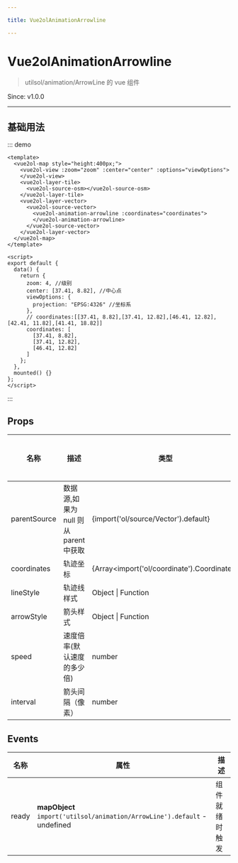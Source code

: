 ```yaml
---

title: Vue2olAnimationArrowline

---
```


# Vue2olAnimationArrowline

> utilsol/animation/ArrowLine 的 vue 组件

Since: v1.0.0

---

## 基础用法

::: demo

```vue
<template>
  <vue2ol-map style="height:400px;">
    <vue2ol-view :zoom="zoom" :center="center" :options="viewOptions">
    </vue2ol-view>
    <vue2ol-layer-tile>
      <vue2ol-source-osm></vue2ol-source-osm>
    </vue2ol-layer-tile>
    <vue2ol-layer-vector>
      <vue2ol-source-vector>
        <vue2ol-animation-arrowline :coordinates="coordinates">
        </vue2ol-animation-arrowline>
      </vue2ol-source-vector>
    </vue2ol-layer-vector>
  </vue2ol-map>
</template>

<script>
export default {
  data() {
    return {
      zoom: 4, //级别
      center: [37.41, 8.82], //中心点
      viewOptions: {
        projection: "EPSG:4326" //坐标系
      },
      // coordinates:[[37.41, 8.82],[37.41, 12.82],[46.41, 12.82],[42.41, 11.82],[41.41, 18.82]]
      coordinates: [
        [37.41, 8.82],
        [37.41, 12.82],
        [46.41, 12.82]
      ]
    };
  },
  mounted() {}
};
</script>
```

:::

## Props

| 名称         | 描述                                  | 类型                                        | 取值范围 | 默认值 |
| ------------ | ------------------------------------- | ------------------------------------------- | -------- | ------ |
| parentSource | 数据源,如果为 null 则从 parent 中获取 | {import('ol/source/Vector').default}        | -        |        |
| coordinates  | 轨迹坐标                              | {Array<import('ol/coordinate').Coordinate>} | -        |        |
| lineStyle    | 轨迹线样式                            | Object \| Function                          | -        |        |
| arrowStyle   | 箭头样式                              | Object \| Function                          | -        |        |
| speed        | 速度倍率(默认速度的多少倍)            | number                                      | -        | 1      |
| interval     | 箭头间隔（像素）                      | number                                      | -        | 20     |

## Events

| 名称  | 属性                                                                      | 描述           |
| ----- | ------------------------------------------------------------------------- | -------------- |
| ready | **mapObject** `import('utilsol/animation/ArrowLine').default` - undefined | 组件就绪时触发 |
